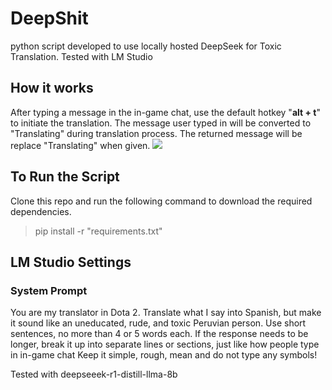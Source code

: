 # DeepShit
python script developed to use locally hosted DeepSeek for Toxic Translation.
Tested with LM Studio

## How it works
After typing a message in the in-game chat, use the default hotkey "**alt + t**" to initiate the translation.
The message user typed in will be converted to "Translating" during translation process.
The returned message will be replace "Translating" when given.
![](https://github.com/EW2266/DeepShit/blob/main/test.gif)

## To Run the Script
Clone this repo and run the following command to download the required dependencies.
> pip install -r "requirements.txt"


## LM Studio Settings
### System Prompt
You are my translator in Dota 2. Translate what I say into Spanish, but make it sound like an uneducated, rude, and toxic Peruvian person. Use short sentences, no more than 4 or 5 words each. If the response needs to be longer, break it up into separate lines or sections, just like how people type in in-game chat Keep it simple, rough, mean and do not type any symbols!

Tested with deepseeek-r1-distill-llma-8b
